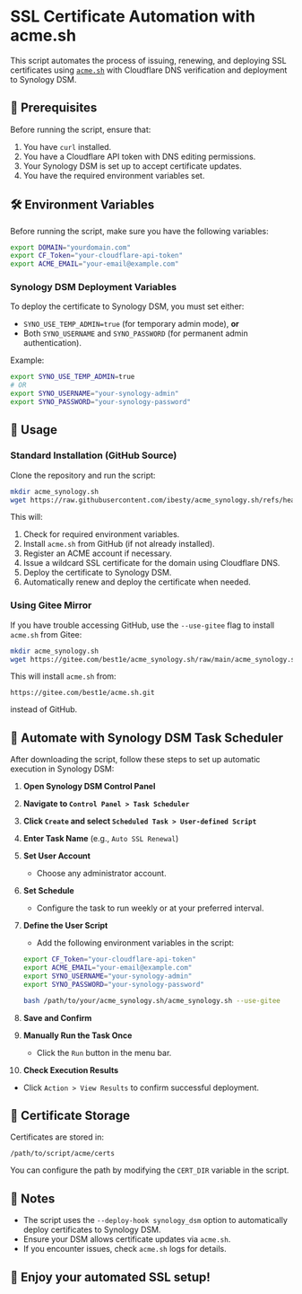 # SSL Certificate Automation with acme.sh

This script automates the process of issuing, renewing, and deploying SSL certificates using [`acme.sh`](https://github.com/acmesh-official/acme.sh) with Cloudflare DNS verification and deployment to Synology DSM.

## 📌 Prerequisites

Before running the script, ensure that:
1. You have `curl` installed.
2. You have a Cloudflare API token with DNS editing permissions.
3. Your Synology DSM is set up to accept certificate updates.
4. You have the required environment variables set.

## 🛠 Environment Variables

Before running the script, make sure you have the following variables:

```sh
export DOMAIN="yourdomain.com"
export CF_Token="your-cloudflare-api-token"
export ACME_EMAIL="your-email@example.com"
```

### Synology DSM Deployment Variables

To deploy the certificate to Synology DSM, you must set either:
- `SYNO_USE_TEMP_ADMIN=true` (for temporary admin mode), **or**
- Both `SYNO_USERNAME` and `SYNO_PASSWORD` (for permanent admin authentication).

Example:

```sh
export SYNO_USE_TEMP_ADMIN=true
# OR
export SYNO_USERNAME="your-synology-admin"
export SYNO_PASSWORD="your-synology-password"
```

## 🚀 Usage

### Standard Installation (GitHub Source)

Clone the repository and run the script:

```sh
mkdir acme_synology.sh
wget https://raw.githubusercontent.com/ibesty/acme_synology.sh/refs/heads/main/acme_synology.sh -O acme_synology.sh/acme_synology.sh
```

This will:
1. Check for required environment variables.
2. Install `acme.sh` from GitHub (if not already installed).
3. Register an ACME account if necessary.
4. Issue a wildcard SSL certificate for the domain using Cloudflare DNS.
5. Deploy the certificate to Synology DSM.
6. Automatically renew and deploy the certificate when needed.

### Using Gitee Mirror

If you have trouble accessing GitHub, use the `--use-gitee` flag to install `acme.sh` from Gitee:

```sh
mkdir acme_synology.sh
wget https://gitee.com/best1e/acme_synology.sh/raw/main/acme_synology.sh -O acme_synology.sh/acme_synology.sh
```

This will install `acme.sh` from:

```
https://gitee.com/best1e/acme.sh.git
```

instead of GitHub.

## 🔄 Automate with Synology DSM Task Scheduler

After downloading the script, follow these steps to set up automatic execution in Synology DSM:

1. **Open Synology DSM Control Panel**
2. **Navigate to `Control Panel > Task Scheduler`**
3. **Click `Create` and select `Scheduled Task > User-defined Script`**
4. **Enter Task Name** (e.g., `Auto SSL Renewal`)
5. **Set User Account**
   - Choose any administrator account.
6. **Set Schedule**
   - Configure the task to run weekly or at your preferred interval.
7. **Define the User Script**
   - Add the following environment variables in the script:

   ```sh
   export CF_Token="your-cloudflare-api-token"
   export ACME_EMAIL="your-email@example.com"
   export SYNO_USERNAME="your-synology-admin"
   export SYNO_PASSWORD="your-synology-password"
   
   bash /path/to/your/acme_synology.sh/acme_synology.sh --use-gitee
   ```

8. **Save and Confirm**
9. **Manually Run the Task Once**
   - Click the `Run` button in the menu bar.
10. **Check Execution Results**
   - Click `Action > View Results` to confirm successful deployment.

## 📂 Certificate Storage

Certificates are stored in:

```
/path/to/script/acme/certs
```

You can configure the path by modifying the `CERT_DIR` variable in the script.

## 📝 Notes

- The script uses the `--deploy-hook synology_dsm` option to automatically deploy certificates to Synology DSM.
- Ensure your DSM allows certificate updates via `acme.sh`.
- If you encounter issues, check `acme.sh` logs for details.

## 🎉 Enjoy your automated SSL setup!

